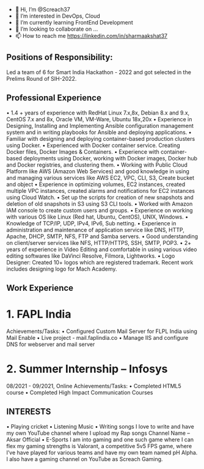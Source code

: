 - 👋 Hi, I’m @Screach37
- 👀 I’m interested in DevOps, Cloud
- 🌱 I’m currently learning FrontEnd Development
- 💞️ I’m looking to collaborate on ...
- 📫 How to reach me https://linkedin.com/in/sharmaakshat37

<!---
Screach37/Screach37 is a ✨ special ✨ repository because its `README.md` (this file) appears on your GitHub profile.
You can click the Preview link to take a look at your changes.
--->
## Positions of Responsibility: 
Led a team of 6 for Smart India Hackathon - 2022 and got selected in the Prelims Round of SIH-2022.

## Professional Experience

  •	1.4 + years of experience with RedHat Linux 7.x,8x, Debian 8.x and 9.x, CentOS 7.x and 8x, Oracle VM, VM-Ware, Ubuntu 18x,20x
  •	Experience in Designing, Installing and Implementing Ansible configuration management system and in writing playbooks for Ansible and deploying applications.
  •	Familiar with designing and deploying container-based production clusters using Docker.
  •	Experienced with Docker container service. Creating Docker files, Docker Images & Containers.
  •	Experience with container-based deployments using Docker, working with Docker images, Docker hub and Docker registries, and clustering them.
  •	Working with Public Cloud Platform like AWS (Amazon Web Services) and good knowledge in using and managing various services like AWS EC2, VPC, CLI, S3, Create         bucket and object
  •	Experience in optimizing volumes, EC2 instances, created multiple VPC instances, created alarms and notifications for EC2 instances using Cloud Watch. 
  •	Set up the scripts for creation of new snapshots and deletion of old snapshots in S3 using S3 CLI tools. 
  •	Worked with Amazon IAM console to create custom users and groups.
  •	Experience on working with various OS like Linux (Red hat, Ubuntu, CentOS), UNIX, Windows.
  •	Knowledge of TCP/IP, UDP, IPv4, IPv6, Sub netting.
  •	Experience in administration and maintenance of application service like DNS, HTTP, Apache, DHCP, SMTP, NFS, FTP and Samba servers.
  •	Good understanding on client/server services like NFS, HTTP/HTTPS, SSH, SMTP, POP3.
  •	2+ years of experience in Video Editing and comfortable in using various video editing softwares like DaVinci Resolve, Filmora, Lightworks. 
  •	Logo Designer: Created 10+ logos which are registered trademark. Recent work includes designing logo for Mach Academy.

## Work Experience

# 1.	FAPL India 
  Achievements/Tasks:
  •	Configured Custom Mail Server for FLPL India using Mail Enable
  •	Live project - mail.faplindia.co
  •	Manage IIS and configure DNS for webserver and mail server

# 2.	Summer Internship – Infosys
  08/2021 - 09/2021, Online
  Achievements/Tasks:
  •	Completed HTML5 course
  •	Completed High Impact Communication Courses



## INTERESTS

  •	Playing cricket
  •	Listening Music
  •	Writing songs 
    I love to write and have my own YouTube channel where I upload my Rap songs
    Channel Name – Aksar Official
  •	E-Sports
    I am into gaming and one such game where I can flex my gaming strengths is Valorant, a competitive 5v5 FPS game, where I’ve have played for various teams and have     my own team named pH Alpha.  
    I also have a gaming channel on YouTube as Screach Gaming.

